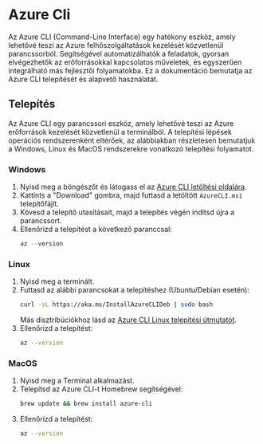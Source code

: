 # Azure Cli

Az Azure CLI (Command-Line Interface) egy hatékony eszköz, amely lehetővé teszi az Azure felhőszolgáltatások kezelését közvetlenül parancssorból. Segítségével automatizálhatók a feladatok, gyorsan elvégezhetők az erőforrásokkal kapcsolatos műveletek, és egyszerűen integrálható más fejlesztői folyamatokba. Ez a dokumentáció bemutatja az Azure CLI telepítését és alapvető használatát.

## Telepítés

Az Azure CLI egy parancssori eszköz, amely lehetővé teszi az Azure erőforrások kezelését közvetlenül a terminálból. A telepítési lépések operációs rendszerenként eltérőek, az alábbiakban részletesen bemutatjuk a Windows, Linux és MacOS rendszerekre vonatkozó telepítési folyamatot.

### Windows

1. Nyisd meg a böngészőt és látogass el az [Azure CLI letöltési oldalára](https://learn.microsoft.com/hu-hu/cli/azure/install-azure-cli-windows).
2. Kattints a "Download" gombra, majd futtasd a letöltött `AzureCLI.msi` telepítőfájlt.
3. Kövesd a telepítő utasításait, majd a telepítés végén indítsd újra a parancssort.
4. Ellenőrizd a telepítést a következő paranccsal:
    ```powershell
    az --version
    ```

### Linux

1. Nyisd meg a terminált.
2. Futtasd az alábbi parancsokat a telepítéshez (Ubuntu/Debian esetén):
    ```bash
    curl -sL https://aka.ms/InstallAzureCLIDeb | sudo bash
    ```
    Más disztribúciókhoz lásd az [Azure CLI Linux telepítési útmutatót](https://learn.microsoft.com/hu-hu/cli/azure/install-azure-cli-linux).
3. Ellenőrizd a telepítést:
    ```bash
    az --version
    ```

### MacOS

1. Nyisd meg a Terminal alkalmazást.
2. Telepítsd az Azure CLI-t Homebrew segítségével:
    ```bash
    brew update && brew install azure-cli
    ```
3. Ellenőrizd a telepítést:
    ```bash
    az --version
    ```
